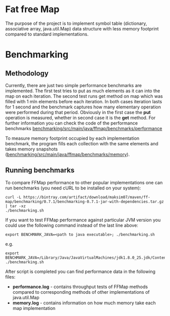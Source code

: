 # Fat free Map

The purpose of the project is to implement symbol table (dictionary, associative array, java.util.Map) data structure
with less memory footprint compared to standard implementations.

# Benchmarking

## Methodology

Currently, there are just two simple performance benchmarks are implemented. The first test tries to put as much elements as it can into the map
on each iteration. The second test runs get method on map which was filled with 1 mln elements before each iteration. In both cases
iteration lasts for 1 second and the benchmark captures how many elementary operation were performed during that period.
Obviously in the first case the **put** operation is measured, whether in second case it is the **get** method.
For further information you can check the code
of the performance benchmarks [benchmarking/src/main/java/ffmap/benchmarks/performance](benchmarking/src/main/java/ffmap/benchmarks/performance)

To measure memory footprint occupied by each implementation benchmark, the program fills each collection with the same elements and
takes memory snapshots ([benchmarking/src/main/java/ffmap/benchmarks/memory](benchmarking/src/main/java/ffmap/benchmarks/memory)).


## Running benchmarks

To compare FFMap performance to other popular implementations one can run benchmarks (you need cURL to be installed on your system):

    curl -L https://bintray.com/artifact/download/maksim07/maven/ff-map/benchmarking/0.7.1/benchmarking-0.7.1-jar-with-dependencies.tar.gz | tar -xz
    ./benchmarking.sh

If you want to test FFMap performance against particular JVM version you could use the following command instead of the last line above:

    export BENCHMARK_JAVA=<path to java executable>; ./benchmarking.sh

e.g.

    export BENCHMARK_JAVA=/Library/Java/JavaVirtualMachines/jdk1.8.0_25.jdk/Contents/Home/bin/java;./benchmarking.sh; ./benchmarking.sh

After script is completed you can find performance data in the following files:

  * **performance.log** - contains throughput tests of FFMap methods compared to corresponding methods of other implementations of java.util.Map
  * **memory.log** - contains information on how much memory take each map implementation

